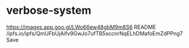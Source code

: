 # verbose-system
https://images.app.goo.gl/LWo66ew48gbM9m8S6
README /ipfs.io/ipfs/QmUFbUjAifv9GwJo7ufTB5sccnrNqELhDMafoEmZdPPng7
Save
